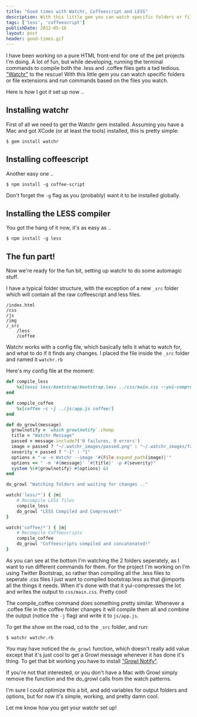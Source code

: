 ```yaml
---
title: "Good times with Watchr, Coffeescript and LESS"
description: With this little gem you can watch specific folders or file extensions and run commands based on the files you watch.
tags: ['less', 'coffeescript']
publishDate: 2012-05-16
layout: post
header: good-times.gif
---
```


I have been working on a pure HTML front-end for one of the pet projects I'm doing. A lot of fun, but while developing, running the terminal commands to compile both the .less and .coffee files gets a tad tedious. ["Watchr"][1] to the rescue! With this little gem you can watch specific folders or file extensions and run commands based on the files you watch.

Here is how I got it set up now ..

## Installing watchr

First of all we need to get the Watchr gem installed. Assuming you have a Mac and got XCode (or at least the tools) installed, this is pretty simple:

    $ gem install watchr


## Installing coffeescript

Another easy one ..

    $ npm install -g coffee-script

Don't forget the `-g` flag as you (probably) want it to be installed globally.

## Installing the LESS compiler

You got the hang of it now, it's as easy as ..

    $ npm install -g less

## The fun part!

Now we're ready for the fun bit, setting up watchr to do some automagic stuff.

I have a typical folder structure, with the exception of a new `_src` folder which will contain all the raw coffeescript and less files.

    /index.html
    /css
    /js
    /img
    /_src
        /less
        /coffee


Watchr works with a config file, which basically tells it what to watch for, and what to do if it finds any changes. I placed the file inside the `_src` folder and named it `watchr.rb`

Here's my config file at the moment:

```ruby
def compile_less
    %x[lessc less/bootstrap/bootstrap.less ../css/main.css --yui-compress]
end

def compile_coffee
    %x[coffee -c -j ../js/app.js coffee/]
end

def do_growl(message)
  growlnotify = `which growlnotify`.chomp
  title = "Watchr Message"
  passed = message.include?('0 failures, 0 errors')
  image = passed ? "~/.watchr_images/passed.png" : "~/.watchr_images/failed.png"
  severity = passed ? "-1" : "1"
  options = "-w -n Watchr --image '#{File.expand_path(image)}'"
  options << " -m '#{message}' '#{title}' -p #{severity}"
  system %(#{growlnotify} #{options} &)
end

do_growl "Watching folders and waiting for changes .."

watch('less/*') { |m|
    # Recompile LESS files
    compile_less
    do_growl "LESS Compiled and Compressed!"
}

watch('coffee/*') { |m|
    # Recompile Coffeescripts
    compile_coffee
    do_growl "Coffeescripts compiled and concatenated!"
}
```

As you can see at the bottom I'm watching the 2 folders seperately, as I want to run different commands for them. For the project I'm working on I'm using Twitter Bootstrap, so rather than compiling all the .less files to seperate .css files I just want to compiled bootstrap.less as that @imports all the things it needs. When it's done with that it yui-compresses the lot and writes the output to `css/main.css`. Pretty cool!

The compile_coffee command does something pretty similar. Whenever a .coffee file in the coffee folder changes it will compile them all and combine the output (notice the `-j` flag) and write it to `js/app.js`.

To get the show on the road, cd to the `_src` folder, and run:

    $ watchr watchr.rb

You may have noticed the `do_growl` function, which doesn't really add value except that it's just cool to get a Growl message whenever it has done it's thing. To get that bit working you have to install ["Growl Notify"][2].

If you're not that interested, or you don't have a Mac with Growl simply remove the function and the do_growl calls from the watch patterns.

I'm sure I could optimize this a bit, and add variables for output folders and options, but for now it's simple, working, and pretty damn cool.

Let me know how you get your watchr set up!

 [1]: https://github.com/mynyml/watchr
 [2]: http://growl.info/extras.php#growlnotify
